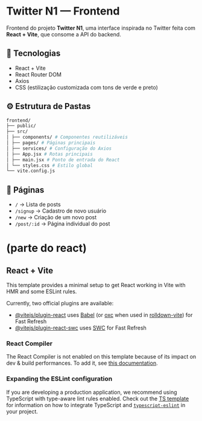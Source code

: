 #  Twitter N1 — Frontend

Frontend do projeto **Twitter N1**, uma interface inspirada no Twitter feita com **React + Vite**, que consome a API do backend.

## 🚀 Tecnologias

- React + Vite
- React Router DOM
- Axios
- CSS (estilização customizada com tons de verde e preto)

## ⚙️ Estrutura de Pastas
```bash
frontend/
├── public/
├── src/
│ ├── components/ # Componentes reutilizáveis
│ ├── pages/ # Páginas principais
│ ├── services/ # Configuração do Axios
│ ├── App.jsx # Rotas principais
│ ├── main.jsx # Ponto de entrada do React
│ └── styles.css # Estilo global
└── vite.config.js
```

## 📄 Páginas

- `/` → Lista de posts  
- `/signup` → Cadastro de novo usuário  
- `/new` → Criação de um novo post  
- `/post/:id` → Página individual do post  



# (parte do react)

## React + Vite

This template provides a minimal setup to get React working in Vite with HMR and some ESLint rules.

Currently, two official plugins are available:

- [@vitejs/plugin-react](https://github.com/vitejs/vite-plugin-react/blob/main/packages/plugin-react) uses [Babel](https://babeljs.io/) (or [oxc](https://oxc.rs) when used in [rolldown-vite](https://vite.dev/guide/rolldown)) for Fast Refresh
- [@vitejs/plugin-react-swc](https://github.com/vitejs/vite-plugin-react/blob/main/packages/plugin-react-swc) uses [SWC](https://swc.rs/) for Fast Refresh

### React Compiler

The React Compiler is not enabled on this template because of its impact on dev & build performances. To add it, see [this documentation](https://react.dev/learn/react-compiler/installation).

### Expanding the ESLint configuration

If you are developing a production application, we recommend using TypeScript with type-aware lint rules enabled. Check out the [TS template](https://github.com/vitejs/vite/tree/main/packages/create-vite/template-react-ts) for information on how to integrate TypeScript and [`typescript-eslint`](https://typescript-eslint.io) in your project.
